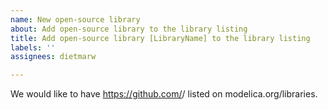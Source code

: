 ```yaml
---
name: New open-source library
about: Add open-source library to the library listing
title: Add open-source library [LibraryName] to the library listing
labels: ''
assignees: dietmarw

---
```


We would like to have https://github.com/<!-- OurOrganization -->/<!-- LibraryName--> listed on modelica.org/libraries.

<!--
Note that the library listing depends on the GitHub API which means you need to keep a git repository on GitHub updated in order to be listed on the web page.
The listing works by forking your repository to https://github.com/modelica-3rdparty and keeping the mirror updated.
This ticket is closed when the mirroring is setup.
After that it may take up to 24 hours before the webpage is updated.
-->

<!--
For commercial libraries, create a pull request modifying
https://github.com/modelica/old.modelica.org/blob/master/libraries.html
instead of creating an issue.
-->
